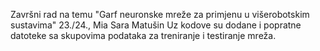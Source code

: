 Završni rad na temu "Garf neuronske mreže za primjenu u višerobotskim sustavima" 23./24., Mia Sara Matušin
Uz kodove su dodane i popratne datoteke sa skupovima podataka za treniranje i testiranje mreža.
